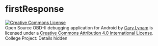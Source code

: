 firstResponse
=============
<a rel="license" href="http://creativecommons.org/licenses/by/4.0/"><img alt="Creative Commons License" style="border-width:0" src="https://i.creativecommons.org/l/by/4.0/88x31.png" /></a><br /><span xmlns:dct="http://purl.org/dc/terms/" property="dct:title">Open Source OBD-II debugging application for Android</span> by <a xmlns:cc="http://creativecommons.org/ns#" href="garylynam.com" property="cc:attributionName" rel="cc:attributionURL">Gary Lynam</a> is licensed under a <a rel="license" href="http://creativecommons.org/licenses/by/4.0/">Creative Commons Attribution 4.0 International License</a>.
College Project: Details hidden
